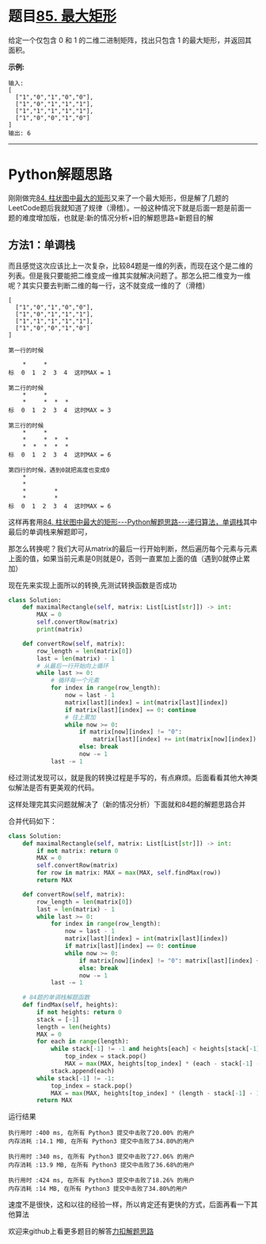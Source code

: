 # 题目[85. 最大矩形](https://leetcode-cn.com/problems/maximal-rectangle/)

#### 

给定一个仅包含 0 和 1 的二维二进制矩阵，找出只包含 1 的最大矩形，并返回其面积。

**示例:**

```
输入:
[
  ["1","0","1","0","0"],
  ["1","0","1","1","1"],
  ["1","1","1","1","1"],
  ["1","0","0","1","0"]
]
输出: 6
```

*****

# Python解题思路

刚刚做完[84. 柱状图中最大的矩形](https://leetcode-cn.com/problems/largest-rectangle-in-histogram/)又来了一个最大矩形，但是解了几题的LeetCode题后我就知道了规律（滑稽）。一般这种情况下就是后面一题是前面一题的难度增加版，也就是:新的情况分析+旧的解题思路=新题目的解

## 方法1：单调栈

而且感觉这次应该比上一次复杂，比较84题是一维的列表，而现在这个是二维的列表。但是我只要能把二维变成一维其实就解决问题了。那怎么把二维变为一维呢？其实只要去判断二维的每一行，这不就变成一维的了（滑稽）

```
[
  ["1","0","1","0","0"],
  ["1","0","1","1","1"],
  ["1","1","1","1","1"],
  ["1","0","0","1","0"]
]

第一行的时候

    *     *  
标  0  1  2  3  4  这时MAX = 1

第二行的时候
    *     *
    *     *  *  *  
标  0  1  2  3  4  这时MAX = 3

第三行的时候
    *     *
    *     *  *  *
    *  *  *  *  *  
标  0  1  2  3  4  这时MAX = 6

第四行的时候，遇到0就把高度也变成0
    *
    *    
    *        *  
    *        *    
标  0  1  2  3  4  这时MAX = 6
```

这样再套用[84. 柱状图中最大的矩形---Python解题思路---递归算法，单调栈](https://leetcode-cn.com/problems/largest-rectangle-in-histogram/solution/84-zhu-zhuang-tu-zhong-zui-da-de-ju-xing-pythonjie/)其中最后的单调栈来解题即可，

那怎么转换呢？我们大可从matrix的最后一行开始判断，然后遍历每个元素与元素上面的值，如果当前元素是0则就是0，否则一直累加上面的值（遇到0就停止累加）

现在先来实现上面所以的转换,先测试转换函数是否成功

```python
class Solution:
    def maximalRectangle(self, matrix: List[List[str]]) -> int:
        MAX = 0
        self.convertRow(matrix)
        print(matrix)

    def convertRow(self, matrix):
        row_length = len(matrix[0])
        last = len(matrix) - 1
        # 从最后一行开始向上循环
        while last >= 0:
            # 循环每一个元素
            for index in range(row_length):
                now = last - 1
                matrix[last][index] = int(matrix[last][index])
                if matrix[last][index] == 0: continue
                # 往上累加
                while now >= 0:
                    if matrix[now][index] != "0":
                        matrix[last][index] += int(matrix[now][index])
                    else: break
                    now -= 1
            last -= 1
```

经过测试发现可以，就是我的转换过程是手写的，有点麻烦。后面看看其他大神类似解法是否有更美观的代码。

这样处理完其实问题就解决了（新的情况分析）下面就和84题的解题思路合并

合并代码如下：

```python
class Solution:
    def maximalRectangle(self, matrix: List[List[str]]) -> int:
        if not matrix: return 0
        MAX = 0
        self.convertRow(matrix)
        for row in matrix: MAX = max(MAX, self.findMax(row))
        return MAX

    def convertRow(self, matrix):
        row_length = len(matrix[0])
        last = len(matrix) - 1
        while last >= 0:
            for index in range(row_length):
                now = last - 1
                matrix[last][index] = int(matrix[last][index])
                if matrix[last][index] == 0: continue
                while now >= 0:
                    if matrix[now][index] != "0": matrix[last][index] += int(matrix[now][index])
                    else: break
                    now -= 1
            last -= 1
        
    # 84题的单调栈解题函数
    def findMax(self, heights):
        if not heights: return 0
        stack = [-1]
        length = len(heights)
        MAX = 0
        for each in range(length):
            while stack[-1] != -1 and heights[each] < heights[stack[-1]]:
                top_index = stack.pop()
                MAX = max(MAX, heights[top_index] * (each - stack[-1] - 1))
            stack.append(each)
        while stack[-1] != -1:
            top_index = stack.pop()
            MAX = max(MAX, heights[top_index] * (length - stack[-1] - 1))
        return MAX
```

运行结果

```
执行用时 :400 ms, 在所有 Python3 提交中击败了20.00% 的用户
内存消耗 :14.1 MB, 在所有 Python3 提交中击败了34.80%的用户

执行用时 :340 ms, 在所有 Python3 提交中击败了27.06% 的用户
内存消耗 :13.9 MB, 在所有 Python3 提交中击败了36.68%的用户

执行用时 :424 ms, 在所有 Python3 提交中击败了18.26% 的用户
内存消耗 :14 MB, 在所有 Python3 提交中击败了34.80%的用户
```

速度不是很快，这和以往的经验一样，所以肯定还有更快的方式，后面再看一下其他算法

欢迎来github上看更多题目的解答[力扣解题思路](https://github.com/WRAllen/LeetCode)

  